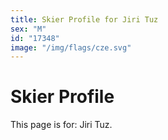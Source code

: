 ```yaml
---
title: Skier Profile for Jiri Tuz
sex: "M"
id: "17348"
image: "/img/flags/cze.svg" 
---
```


# Skier Profile

This page is for: Jiri Tuz.
    